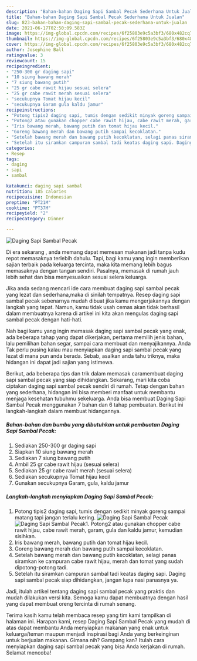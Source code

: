```yaml
---
description: "Bahan-bahan Daging Sapi Sambal Pecak Sederhana Untuk Jualan"
title: "Bahan-bahan Daging Sapi Sambal Pecak Sederhana Untuk Jualan"
slug: 823-bahan-bahan-daging-sapi-sambal-pecak-sederhana-untuk-jualan
date: 2021-06-17T02:50:09.583Z
image: https://img-global.cpcdn.com/recipes/6f25803e9c5a3bf3/680x482cq70/daging-sapi-sambal-pecak-foto-resep-utama.jpg
thumbnail: https://img-global.cpcdn.com/recipes/6f25803e9c5a3bf3/680x482cq70/daging-sapi-sambal-pecak-foto-resep-utama.jpg
cover: https://img-global.cpcdn.com/recipes/6f25803e9c5a3bf3/680x482cq70/daging-sapi-sambal-pecak-foto-resep-utama.jpg
author: Josephine Ball
ratingvalue: 3
reviewcount: 15
recipeingredient:
- "250-300 gr daging sapi"
- "10 siung bawang merah"
- "7 siung bawang putih"
- "25 gr cabe rawit hijau sesuai selera"
- "25 gr cabe rawit merah sesuai selera"
- "secukupnya Tomat hijau kecil"
- "secukupnya Garam gula kaldu jamur"
recipeinstructions:
- "Potong tipis2 daging sapi, tumis dengan sedikit minyak goreng sampai matang tapi jangan terlalu kering."
- "Potong2 atau gunakan chopper cabe rawit hijau, cabe rawit merah, garam, gula dan kaldu jamur, kemudian sisihkan."
- "Iris bawang merah, bawang putih dan tomat hijau kecil."
- "Goreng bawang merah dan bawang putih sampai kecoklatan."
- "Setelah bawang merah dan bawang putih kecoklatan, selagi panas siramkan ke campuran cabe rawit hijau, merah dan tomat yang sudah dipotong-potong tadi."
- "Setelah itu siramkan campuran sambal tadi keatas daging sapi. Daging sapi sambal pecak siap dihidangkan, jangan lupa nasi panasnya ya."
categories:
- Resep
tags:
- daging
- sapi
- sambal

katakunci: daging sapi sambal 
nutrition: 185 calories
recipecuisine: Indonesian
preptime: "PT21M"
cooktime: "PT37M"
recipeyield: "2"
recipecategory: Dinner

---
```



![Daging Sapi Sambal Pecak](https://img-global.cpcdn.com/recipes/6f25803e9c5a3bf3/680x482cq70/daging-sapi-sambal-pecak-foto-resep-utama.jpg)

Di era  sekarang , anda memang dapat memesan makanan jadi tanpa kudu repot memasaknya terlebih dahulu. Tapi, bagi kamu yang ingin memberikan sajian terbaik pada keluarga tercinta, maka kita memang lebih bagus memasaknya dengan tangan sendiri. Pasalnya, memasak di rumah jauh lebih sehat dan bisa menyesuaikan sesuai selera keluarga.

Jika anda sedang mencari ide cara membuat daging sapi sambal pecak yang lezat dan sederhana,maka di sinilah tempatnya. Resep daging sapi sambal pecak  sebenarnya mudah dibuat jika kamu mengerjakannya dengan langkah yang tepat. Namun, kamu tidak usah cemas akan tidak berhasil dalam membuatnya 
karena di artikel ini kita akan mengulas daging sapi sambal pecak dengan hati-hati.  



Nah bagi kamu yang ingin memasak daging sapi sambal pecak yang enak, ada beberapa tahap yang dapat dikerjakan, pertama memilih jenis bahan, lalu pemilihan bahan segar, sampai cara membuat dan menyajikannya. Anda Tak perlu pusing kalau mau menyiapkan daging sapi sambal pecak yang lezat di mana pun anda berada. Sebab, asalkan anda  tahu triknya, maka hidangan ini dapat jadi sajian yang istimewa.

Berikut, ada beberapa tips dan trik dalam memasak caramembuat daging sapi sambal pecak yang siap dihidangkan. Sekarang, mari kita coba ciptakan daging sapi sambal pecak sendiri di rumah. Tetap dengan bahan yang sederhana, hidangan ini bisa memberi manfaat untuk membantu menjaga kesehatan tubuhmu sekeluarga. Anda bisa membuat Daging Sapi Sambal Pecak menggunakan 7 bahan dan 6 tahap pembuatan. Berikut ini langkah-langkah dalam membuat hidangannya.

<!--inarticleads1-->

##### Bahan-bahan dan bumbu yang dibutuhkan untuk pembuatan Daging Sapi Sambal Pecak:

1. Sediakan 250-300 gr daging sapi
1. Siapkan 10 siung bawang merah
1. Sediakan 7 siung bawang putih
1. Ambil 25 gr cabe rawit hijau (sesuai selera)
1. Sediakan 25 gr cabe rawit merah (sesuai selera)
1. Sediakan secukupnya Tomat hijau kecil
1. Gunakan secukupnya Garam, gula, kaldu jamur




<!--inarticleads2-->

##### Langkah-langkah menyiapkan Daging Sapi Sambal Pecak:

1. Potong tipis2 daging sapi, tumis dengan sedikit minyak goreng sampai matang tapi jangan terlalu kering.
<img src="https://img-global.cpcdn.com/steps/1ae7d2597021aefd/160x128cq70/daging-sapi-sambal-pecak-langkah-memasak-1-foto.jpg" alt="Daging Sapi Sambal Pecak"><img src="https://img-global.cpcdn.com/steps/69823a0801c3de91/160x128cq70/daging-sapi-sambal-pecak-langkah-memasak-1-foto.jpg" alt="Daging Sapi Sambal Pecak">1. Potong2 atau gunakan chopper cabe rawit hijau, cabe rawit merah, garam, gula dan kaldu jamur, kemudian sisihkan.
1. Iris bawang merah, bawang putih dan tomat hijau kecil.
1. Goreng bawang merah dan bawang putih sampai kecoklatan.
1. Setelah bawang merah dan bawang putih kecoklatan, selagi panas siramkan ke campuran cabe rawit hijau, merah dan tomat yang sudah dipotong-potong tadi.
1. Setelah itu siramkan campuran sambal tadi keatas daging sapi. Daging sapi sambal pecak siap dihidangkan, jangan lupa nasi panasnya ya.




Jadi, itulah artikel tentang  daging sapi sambal pecak  yang praktis dan mudah dilakukan versi kita. Semoga kamu dapat membuatnya dengan hasil yang dapat membuat oreng tercinta di rumah senang. 

Terima kasih kamu telah membaca resep yang tim kami tampilkan di halaman ini. Harapan kami, resep  Daging Sapi Sambal Pecak yang mudah di atas dapat membantu Anda menyiapkan makanan yang enak untuk keluarga/teman maupun menjadi inspirasi bagi Anda yang berkeinginan untuk berjualan makanan. Gimana nih? Gampang kan? Itulah cara menyiapkan daging sapi sambal pecak yang bisa Anda kerjakan di rumah. Selamat mencoba!

